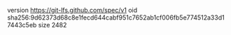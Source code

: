 version https://git-lfs.github.com/spec/v1
oid sha256:9d62373d68c8e1fecd644cabf951c7652ab1cf006fb5e774512a33d17443c5eb
size 2482
